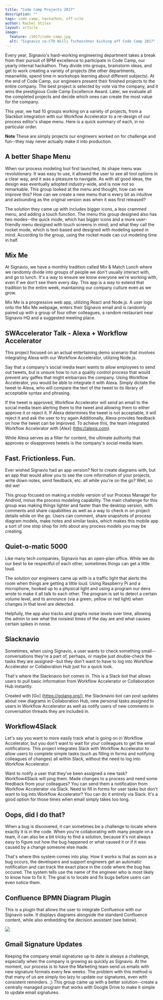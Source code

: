```yaml
---
title: "Code Camp Projects 2017"
description: ""
tags: code camp, hackathon, off-site
author: Rachel Stiles
layout: article
image:
  feature: /2017/code-camp.jpg
  alt: "Signavio co-CTO Willi Tscheschner kicking off Code Camp 2017"
---
```


Every year, Signavio's hard-working engineering department takes a break from their pursuit of BPM excellence to participate in Code Camp, our yearly internal hackathon.
They divide into groups, brainstorm ideas, and get to work creating a variety of projects (the other departments, meanwhile, spend time in workshops learning about different subjects).
At the end of Code Camp, our engineers present their finished projects to the entire company.
The best project is selected by vote via the company, and it wins the prestigious Code Camp Excellence Award.
Later, we evaluate all the completed projects and decide which ones can create the most value for the company.

This year, we had 10 groups working on a variety of projects, from a Slackbot integration with our Workflow Accelerator to a re-design of our process editor's shape menu.
Here is a quick summary of each, in no particular order.

**Note** These are simply projects our engineers worked on for challenge and fun--they may never actually make it into production.


## A better Shape Menu

When our process modeling tool first launched, its shape menu was revolutionary. It was easy to use, it allowed the user to see all tool options in a clear way, and it was a pleasure to navigate.
As with all good ideas, the design was eventually adopted industry-wide, and is now not so remarkable.
This group looked at the menu and thought, how can we improve this?
How can we create a new menu that is every bit as intuitive and astounding as the original version was when it was first released?

The solution they came up with includes bigger icons, a less crammed menu, and adding a touch function.
The menu this group designed also has two modes--the quick mode, which has bigger icons and a more user-friendly menu designed with touch screens in mind; and what they call the rocket mode, which is text-based and designed with modeling speed in mind.
According to the group, using the rocket mode can cut modeling time in half.

## Mix Me

At Signavio, we have a monthly tradition called Mix & Match Lunch where we randomly divide into groups of people we don't usually interact with, and go to lunch.
It's a way to ensure we know everyone we're working with, even if we don't see them every day.
This app is a way to extend that tradition to the entire week, maintaining our company culture even as we grow.

Mix Me is a progressive web app, utilizing React and Node.js.
A user logs onto the Mix Me webpage, enters their Signavio email and is randomly paired up with a group of four other colleagues, a random restaurant near Signavio HQ and a suggested meeting place.

## SWAccelerator Talk - Alexa + Workflow Accelerator

This project focused on an actual entertaining demo scenario that involves integrating Alexa with our Workflow Accelerator, utilizing Node.js.

Say that a company's social media team wants to allow employees to send out tweets, but is unsure how to run a quality control process that would prevent any gaffes that might embarrass the company.
Using Workflow Accelerator, you would be able to integrate it with Alexa.
Simply dictate the tweet to Alexa, who will compare the text of the tweet to its library of acceptable syntax and phrasing.

If the tweet is approved, Workflow Accelerator will send an email to the social media team alerting them to the tweet and allowing them to either approve it or reject it.
If Alexa determines the tweet is not acceptable, it will reject it and ask the user to try again
Additionally, Alexa provides feedback on how the tweet can be improved. To achieve this, the team integrated Workflow Accelerator with [Alex] (http://alexjs.com).

While Alexa serves as a filter for content, the ultimate authority that approves or disapproves tweets is the company's social media team.

## Fast. Frictionless. Fun.

Ever wished Signavio had an app version?
Not to create diagrams with, but an app that would allow you to see the core information of your projects, write down notes, send feedback, etc. all while you're on the go?
Well, so did we!

This group focused on making a mobile version of our Process Manager for Android, minus the process modeling capability.
The main challenge for this group was making things lighter and faster than the desktop version, with comments and share capabilities as well as a way to check in on project details while on the go.
Users can comment, share snapshots of process diagram models, make notes and similar tasks, which makes this mobile app a sort of one stop shop for info about any process models you may be creating.

## Quiet-o-matic 5000

Like many tech companies, Signavio has an open-plan office.
While we do our best to be respectful of each other, sometimes things can get a little loud.

The solution our engineers came up with is a traffic light that alerts the room when things are getting a little loud.
Using Raspberry Pi and a microphone, hooked up to a physical light and using a program our devs wrote to make it all talk to each other.
The program is set to detect a certain volume level, and to announce (via a green, yellow or red light) when changes in that level are detected.

Helpfully, the app also tracks and graphs noise levels over time, allowing the admin to see what the noisiest times of the day are and what causes certain spikes in noise.

## Slacknavio

Sometimes, when using Signavio, a user wants to check something small--conversations they're a part of, perhaps, or maybe just double-check the tasks they are assigned--but they don't want to have to log into Workflow Accelerator or Collaboration Hub just for a quick look.

That's where the Slacknavio bot comes in.
This is a Slack bot that allows users to pull basic information from Workflow Accelerator or Collaboration Hub instantly.

Created with [Go] (https://golang.org/), the Slacknavio bot can post updates about new diagrams in Collaboration Hub, new personal tasks assigned to users in Workflow Accelerator as well as notify users of new comments in conversation threads they are included in.

## Workflow4Slack

Let's say you want to more easily track what is going on in Workflow Accelerator, but you don't want to wait for your colleagues to get the email notifications.
This project integrates Slack with Workflow Accelerator to allow users to complete simple tasks (such as filling in forms and notifying colleagues of changes) all within Slack, without the need to log into Workflow Accelerator.

Want to notify a user that they've been assigned a new task? Workflow4Slack will ping them.
Made changes to a process and need some feedback from your colleagues?
You can send them a notification from Workflow Accelerator via Slack.
Need to fill in forms for user tasks but don't want to log into Workflow Accelerator? You can do it entirely via Slack.
It's a good option for those times when email simply takes too long.

## Oops, did I do that?

When a bug is discovered, it can sometimes be a challenge to locate where exactly it is in the code.
When you're collaborating with many people on a team, it can also be a bit tricky to find a solution, because it's not always easy to figure out how the bug happened or what caused it or if it was caused by a change someone else made.

That's where this system comes into play. How it works is that as soon as a bug occurs, the developers and support engineers get an automatic notification and can track the exact place in the code where the bug has occured.
The system tells use the name of the engineer who is most likely to know how to fix it. The goal is to locate and fix bugs before users can even notice them.


## Confluence BPMN Diagram Plugin

This is a plugin that allows the user to integrate Confluence with our Signavio suite.
It displays diagrams alongside the standard Confluence content, while also embedding the decision assistant (see below).

![](../2017/insert-hub-macro.gif)


## Gmail Signature Updates

Keeping the company email signatures up to date is always a challenge, especially when the company is growing as quickly as Signavio.
At the moment, our process is to have the Marketing team send us emails with new signature formats every few weeks.
The problem with this method is that many of us are simply too lazy to update our signatures, even with consistent reminders. ;)
This group came up with a better solution--create a centrally managed program that works with Google Drive to make it simple to update email signatures.
